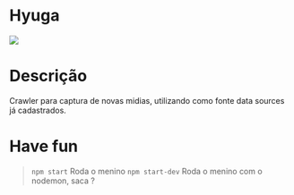 # Hyuga 
![](https://media.giphy.com/media/oQ2GwxCkH6vv2/source.gif)

# Descrição
Crawler para captura de novas midias, utilizando como fonte data sources já cadastrados.

# Have fun
> `npm start` Roda o menino 
> `npm start-dev` Roda o menino com o nodemon, saca ?